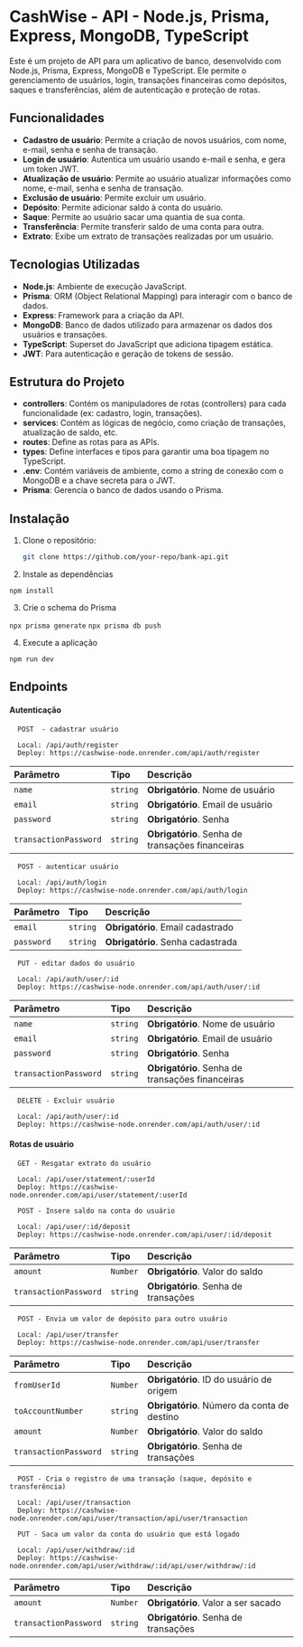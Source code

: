 # CashWise - API - Node.js, Prisma, Express, MongoDB, TypeScript

Este é um projeto de API para um aplicativo de banco, desenvolvido com Node.js, Prisma, Express, MongoDB e TypeScript. Ele permite o gerenciamento de usuários, login, transações financeiras como depósitos, saques e transferências, além de autenticação e proteção de rotas.

## Funcionalidades

- **Cadastro de usuário**: Permite a criação de novos usuários, com nome, e-mail, senha e senha de transação.
- **Login de usuário**: Autentica um usuário usando e-mail e senha, e gera um token JWT.
- **Atualização de usuário**: Permite ao usuário atualizar informações como nome, e-mail, senha e senha de transação.
- **Exclusão de usuário**: Permite excluir um usuário.
- **Depósito**: Permite adicionar saldo à conta do usuário.
- **Saque**: Permite ao usuário sacar uma quantia de sua conta.
- **Transferência**: Permite transferir saldo de uma conta para outra.
- **Extrato**: Exibe um extrato de transações realizadas por um usuário.

## Tecnologias Utilizadas

- **Node.js**: Ambiente de execução JavaScript.
- **Prisma**: ORM (Object Relational Mapping) para interagir com o banco de dados.
- **Express**: Framework para a criação da API.
- **MongoDB**: Banco de dados utilizado para armazenar os dados dos usuários e transações.
- **TypeScript**: Superset do JavaScript que adiciona tipagem estática.
- **JWT**: Para autenticação e geração de tokens de sessão.

## Estrutura do Projeto

- **controllers**: Contém os manipuladores de rotas (controllers) para cada funcionalidade (ex: cadastro, login, transações).
- **services**: Contém as lógicas de negócio, como criação de transações, atualização de saldo, etc.
- **routes**: Define as rotas para as APIs.
- **types**: Define interfaces e tipos para garantir uma boa tipagem no TypeScript.
- **.env**: Contém variáveis de ambiente, como a string de conexão com o MongoDB e a chave secreta para o JWT.
- **Prisma**: Gerencia o banco de dados usando o Prisma.

## Instalação

1. Clone o repositório:

   ```bash
   git clone https://github.com/your-repo/bank-api.git

2. Instale as dependências

`npm install`

3. Crie o schema do Prisma

`npx prisma generate`
`npx prisma db push`

4. Execute a aplicação

`npm run dev`


## Endpoints

#### Autenticação

```http
  POST  - cadastrar usuário
  
  Local: /api/auth/register
  Deploy: https://cashwise-node.onrender.com/api/auth/register
```

| Parâmetro   | Tipo       | Descrição                           |
| :---------- | :--------- | :---------------------------------- |
| `name` | `string` | **Obrigatório**. Nome de usuário |
| `email` | `string` | **Obrigatório**. Email de usuário |
| `password` | `string` | **Obrigatório**. Senha |
| `transactionPassword` | `string` | **Obrigatório**. Senha de transações financeiras|

```http
  POST - autenticar usuário
  
  Local: /api/auth/login
  Deploy: https://cashwise-node.onrender.com/api/auth/login
```

| Parâmetro   | Tipo       | Descrição                                   |
| :---------- | :--------- | :------------------------------------------ |
| `email`      | `string` | **Obrigatório**. Email cadastrado |
| `password`      | `string` | **Obrigatório**. Senha cadastrada |


```http
  PUT - editar dados do usuário
  
  Local: /api/auth/user/:id
  Deploy: https://cashwise-node.onrender.com/api/auth/user/:id
```

| Parâmetro   | Tipo       | Descrição                                   |
| :---------- | :--------- | :------------------------------------------ |
| `name` | `string` | **Obrigatório**. Nome de usuário |
| `email` | `string` | **Obrigatório**. Email de usuário |
| `password` | `string` | **Obrigatório**. Senha |
| `transactionPassword` | `string` | **Obrigatório**. Senha de transações financeiras|

```http
  DELETE - Excluir usuário
  
  Local: /api/auth/user/:id
  Deploy: https://cashwise-node.onrender.com/api/auth/user/:id
```
#### Rotas de usuário

```http
  GET - Resgatar extrato do usuário

  Local: /api/user/statement/:userId
  Deploy: https://cashwise-node.onrender.com/api/user/statement/:userId
```

```http
  POST - Insere saldo na conta do usuário

  Local: /api/user/:id/deposit
  Deploy: https://cashwise-node.onrender.com/api/user/:id/deposit
```

| Parâmetro   | Tipo       | Descrição                                   |
| :---------- | :--------- | :------------------------------------------ |
| `amount` | `Number` | **Obrigatório**. Valor do saldo |
| `transactionPassword` | `string` | **Obrigatório**. Senha de transações |

```http
  POST - Envia um valor de depósito para outro usuário
  
  Local: /api/user/transfer
  Deploy: https://cashwise-node.onrender.com/api/user/transfer
```

| Parâmetro   | Tipo       | Descrição                                   |
| :---------- | :--------- | :------------------------------------------ |
| `fromUserId` | `Number` | **Obrigatório**. ID do usuário de origem |
| `toAccountNumber` | `string` | **Obrigatório**. Número da conta de destino |
| `amount` | `Number` | **Obrigatório**. Valor do saldo |
| `transactionPassword` | `string` | **Obrigatório**. Senha de transações |

```http
  POST - Cria o registro de uma transação (saque, depósito e transferência)
  
  Local: /api/user/transaction
  Deploy: https://cashwise-node.onrender.com/api/user/transaction/api/user/transaction
```

```http
  PUT - Saca um valor da conta do usuário que está logado

  Local: /api/user/withdraw/:id
  Deploy: https://cashwise-node.onrender.com/api/user/withdraw/:id/api/user/withdraw/:id
```

| Parâmetro   | Tipo       | Descrição                                   |
| :---------- | :--------- | :------------------------------------------ |
| `amount` | `Number` | **Obrigatório**. Valor a ser sacado |
| `transactionPassword` | `string` | **Obrigatório**. Senha de transações |